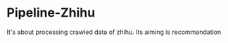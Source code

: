 Pipeline-Zhihu
==============

It's about processing crawled data of zhihu. Its aiming is recommandation
